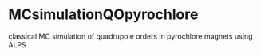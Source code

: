 # MCsimulationQOpyrochlore
classical MC simulation of quadrupole orders in pyrochlore magnets using ALPS
